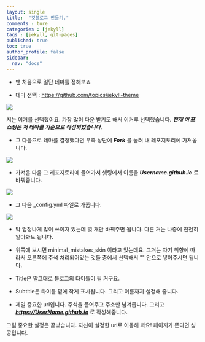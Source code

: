 ```yaml
---
layout: single
title:  "깃블로그 만들기."
comments : ture
categories : [jekyll]
tags : [jekyll, git-pages]
published: true
toc: true
author_profile: false
sidebar: 
  nav: "docs"
---
```


+ 맨 처음으로 일단 테마를 정해보죠

+ 테마 선택 : <https://github.com/topics/jekyll-theme>

<img src="https://user-images.githubusercontent.com/75836426/151710595-d7d3d1c8-9d0e-41cb-91dc-80706c1ce1e9.png">

저는 이거를 선택했어요. 가장 많이 다운 받기도 해서 이거루 선택했습니다. ***현재 이 포스팅은 저 테마를 기준으로 작성되었습니다.***

+ 그 다음으로 테마를 결정했다면 우측 상단에 ***Fork*** 를 눌러 내 레포지토리에 가져옵니다. 

<img src="https://user-images.githubusercontent.com/75836426/151710567-8543b25d-a20d-4a86-adb1-b696ed16e4a7.png">

+ 가져온 다음 그 레포지토리에 들어가서 셋팅에서 이름을 ***Username.github.io*** 로 바꿔줍니다.

<img src="https://user-images.githubusercontent.com/75836426/151710604-7c84bba4-31f5-4bfe-b69c-f60c1b404f37.png">

+ 그 다음 _config.yml 파일로 가줍니다. 

<img src="https://user-images.githubusercontent.com/75836426/151710627-a8d55ee5-6411-4ec4-b51e-f91b5d5ea650.png">

+ 막 엄청나게 많이 쓰여져 있는데 몇 개만 바꿔주면 됩니다. 다른 거는 나중에 천천히 알아봐도 됩니다. 

+ 위쪽에 보시면 minimal_mistakes_skin 이라고 있는데요. 그거는 자기 취향에 따라서 오른쪽에 주석 처리되어있는 것들 중에서 선택해서 "" 안으로 넣어주시면 됩니다. 

+ Title은 말그대로 블로그의 타이틀이 될 거구요.

+ Subtitle은 타이틀 밑에 작게 표시됩니다. 그리고 이름까지 설정해 줍니다.

+ 제일 중요한 url입니다. 주석을 풀어주고 주소만 남겨줍니다. 그리고 ***https://UserName.github.io*** 로 작성해줍니다. 

그럼 중요한 설정은 끝났습니다. 자신이 설정한 url로 이동해 봐요! 페이지가 뜬다면 성공입니다.